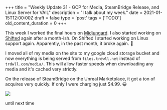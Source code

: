 
+++
title = "Weekly Update 31 - GCP for Media, SteamBridge Release, and Linux Server for VAIL"
description = "I talk about my week."
date = 2021-01-15T12:00:00Z
draft = false
type = 'post'
tags = ['TODO']
old_content_duration = 0
+++

<p>This week I worked the final hours on <a href="https://store.steampowered.com/app/1202410/Midjungard/" target="_blank" rel="noopener">Midjungard</a>. I also started working on <a href="https://store.steampowered.com/app/801550/Shifted_VR/" target="_blank" rel="noopener">Shifted</a> again after a month-ish. On Shifted I started working on Linux support again. Apparently, in the past month, it broke again. 🤷</p>
<p>I moved all of my media on the site to my google cloud storage bucket and now everything is being served from <code>files.trdwll.net</code> instead of <code>trdwll.com/media/</code>. This will allow faster speeds when downloading any media and it's cached very strictly.</p>
<p>On the release of SteamBridge on the Unreal Marketplace, it got a ton of acquires very quickly. If only I were charging just $4.99. 😀</p>
<p><img src="https://files.trdwll.net/2021/01/33RTk9.png" /></p>
<p>until next time</p>
    